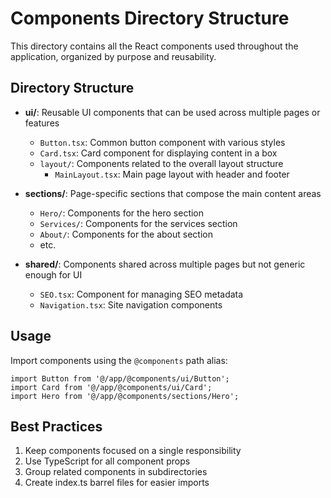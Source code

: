 # Components Directory Structure

This directory contains all the React components used throughout the application, organized by purpose and reusability.

## Directory Structure

- **ui/**: Reusable UI components that can be used across multiple pages or features
  - `Button.tsx`: Common button component with various styles
  - `Card.tsx`: Card component for displaying content in a box
  - `layout/`: Components related to the overall layout structure
    - `MainLayout.tsx`: Main page layout with header and footer

- **sections/**: Page-specific sections that compose the main content areas
  - `Hero/`: Components for the hero section 
  - `Services/`: Components for the services section
  - `About/`: Components for the about section
  - etc.

- **shared/**: Components shared across multiple pages but not generic enough for UI
  - `SEO.tsx`: Component for managing SEO metadata
  - `Navigation.tsx`: Site navigation components

## Usage

Import components using the `@components` path alias:

```tsx
import Button from '@/app/@components/ui/Button';
import Card from '@/app/@components/ui/Card';
import Hero from '@/app/@components/sections/Hero';
```

## Best Practices

1. Keep components focused on a single responsibility
2. Use TypeScript for all component props
3. Group related components in subdirectories
4. Create index.ts barrel files for easier imports 